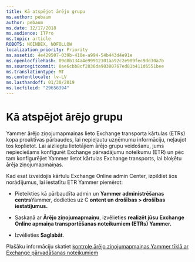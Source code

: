 ```yaml
---
title: Kā atspējot ārējo grupu
ms.author: pebaum
author: pebaum
ms.date: 12/17/2018
ms.audience: ITPro
ms.topic: article
ROBOTS: NOINDEX, NOFOLLOW
localization_priority: Priority
ms.assetid: 4e429507-039b-410e-a994-54b443d4e91e
ms.openlocfilehash: 09d8b134a4e99912301aa92c2e989fec9dd30a7b
ms.sourcegitcommit: 0ae6cbb8cf2836da98300767ed81b411d6551bee
ms.translationtype: MT
ms.contentlocale: lv-LV
ms.lasthandoff: 01/30/2019
ms.locfileid: "29656394"
---
```

# <a name="how-to-disable-external-groups"></a>Kā atspējot ārējo grupu

Yammer ārējo ziņojumapmaiņas lieto Exchange transporta kārtulas (ETRs) kopa proaktīvas pārbaudes, lai nepieļautu uzņēmumu informāciju, neļaujot tos koplietot. Lai aizliegtu lietotājiem ārējo grupu veidošanu, jums nepieciešams konfigurēt Exchange pārvadājumu noteikumu (ETR) un pēc tam konfigurējiet Yammer lietot kārtulas Exchange transports, lai bloķētu ārēja ziņojumapmaiņas. 
  
Kad esat izveidojis kārtulu Exchange Online admin Center, izpildiet šos norādījumus, lai iestatītu ETR Yammer piemērot:
  
- Pieteikties kā pārbaudīta admin un **Yammer administrēšanas centrs**Yammer, dodieties uz C **ontent un drošības \> drošības iestatījumus.**
    
- Saskaņā ar **Ārējo ziņojumapmaiņu**, izvēlieties **realizēt jūsu Exchange Online apmaiņa transportēšanas noteikumiem (ETRs) Yammer.**
    
- Izvēlieties **Saglabāt**. 
    
Plašāku informāciju skatiet [kontrole ārējo ziņojumapmaiņas Yammer tīklā ar Exchange pārvadāšanas noteikumiem](https://support.office.com/article/Control-external-messaging-in-a-Yammer-network-with-Exchange-Transport-Rules-f8fd6403-c8f3-4307-9230-65304d6000d9)
  

